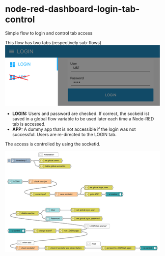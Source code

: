 # node-red-dashboard-login-tab-control
Simple flow to login and control tab access

This flow has two tabs (respectively sub-flows)
![Tabs](login.jpg)
- **LOGIN:** Users and password are checked. If correct, the sockeid ist saved in a global flow variable to be used later each time a Node-RED tab is accessed.
- **APP:** A dummy app that is not accessible if the login was not successful. Users are re-directed to the LOGIN tab.

The access is controlled by using the socketid.

![Node-RED flow](flow.jpg)
